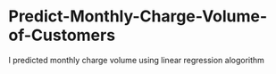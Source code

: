 # Predict-Monthly-Charge-Volume-of-Customers
I predicted monthly charge volume using linear regression alogorithm
